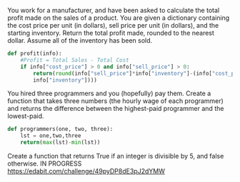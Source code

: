 You work for a manufacturer, and have been asked to calculate the total profit made on the sales of a product. You are given a dictionary containing the cost price per unit (in dollars), sell price per unit (in dollars), and the starting inventory. Return the total profit made, rounded to the nearest dollar. Assume all of the inventory has been sold.
```python
def profit(info):
	#Profit = Total Sales - Total Cost
	if info["cost_price"] > 0 and info["sell_price"] > 0:
		return(round(info["sell_price"]*info["inventory"]-(info["cost_price"]*
		info["inventory"])))
```

You hired three programmers and you (hopefully) pay them. Create a function that takes three numbers (the hourly wage of each programmer) and returns the difference between the highest-paid programmer and the lowest-paid.
```python
def programmers(one, two, three):
	lst = one,two,three
	return(max(lst)-min(lst))
```

Create a function that returns True if an integer is divisible by 5, and false otherwise.
IN PROGRESS
https://edabit.com/challenge/49pyDP8dE3pJ2dYMW
